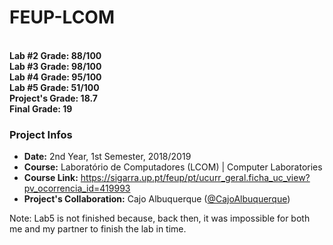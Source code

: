 # FEUP-LCOM

<br/><b>Lab #2 Grade: 88/100</b>
<br/><b>Lab #3 Grade: 98/100</b>
<br/><b>Lab #4 Grade: 95/100</b>
<br/><b>Lab #5 Grade: 51/100</b>
<br/><b>Project's Grade: 18.7 </b>
<br/><b>Final Grade: 19</b>

### Project Infos
* **Date:** 2nd Year, 1st Semester, 2018/2019
* **Course:** Laboratório de Computadores (LCOM) | Computer Laboratories
* **Course Link:** https://sigarra.up.pt/feup/pt/ucurr_geral.ficha_uc_view?pv_ocorrencia_id=419993
* **Project's Collaboration:** Cajo Albuquerque ([@CajoAlbuquerque](https://github.com/CajoAlbuquerque))

Note: Lab5 is not finished because, back then, it was impossible for both me and my partner to finish the lab in time.

